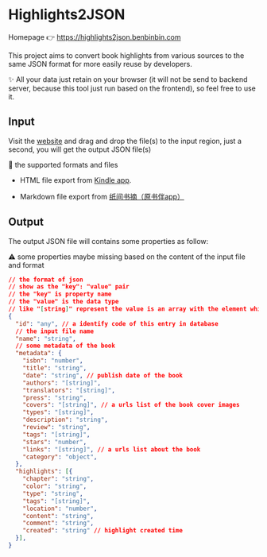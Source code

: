 # Highlights2JSON

Homepage :point_right: https://highlights2json.benbinbin.com

This project aims to convert book highlights from various sources to the same JSON format for more easily reuse by developers.

:sparkles: All your data just retain on your browser (it will not be send to backend server, because this tool just run based on the frontend), so feel free to use it.

## Input

Visit the [website](https://highlights2json.benbinbin.com) and drag and drop the file(s) to the input region, just a second, you will get the output JSON file(s)

:loudspeaker: the supported formats and files

* HTML file export from [Kindle app](https://www.amazon.com/kindle-dbs/fd/kcp).

* Markdown file export from [纸间书摘（原书伴app）](https://www.xmnote.com/)

## Output

The output JSON file will contains some properties as follow:

:warning: some properties maybe missing based on the content of the input file and format

```json
// the format of json
// show as the "key": "value" pair
// the "key" is property name
// the "value" is the data type
// like "[string]" represent the value is an array with the element which type is string
{
  "id": "any", // a identify code of this entry in database
  // the input file name
  "name": "string",
  // some metadata of the book
  "metadata": {
    "isbn": "number",
    "title": "string",
    "date": "string", // publish date of the book
    "authors": "[string]",
    "translators": "[string]",
    "press": "string",
    "covers": "[string]", // a urls list of the book cover images
    "types": "[string]",
    "description": "string",
    "review": "string",
    "tags": "[string]",
    "stars": "number",
    "links": "[string]", // a urls list about the book
    "category": "object",
  },
  "highlights": [{
    "chapter": "string",
    "color": "string",
    "type": "string",
    "tags": "[string]",
    "location": "number",
    "content": "string",
    "comment": "string",
    "created": "string" // highlight created time
  }],
}
```
